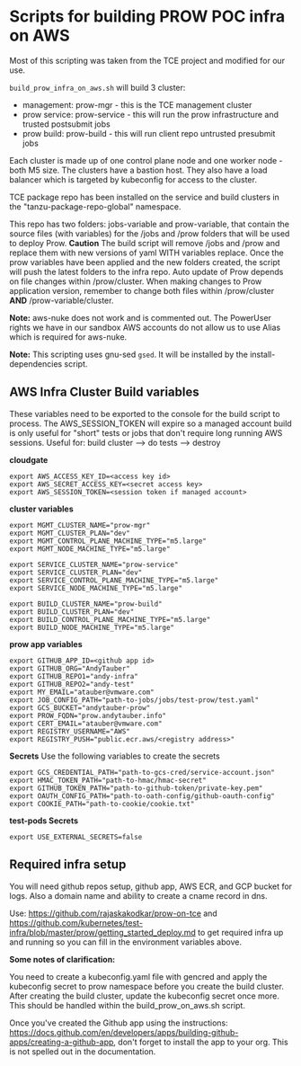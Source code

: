 # Scripts for building PROW POC infra on AWS

Most of this scripting was taken from the TCE project and modified for our use.

`build_prow_infra_on_aws.sh` will build 3 cluster:
- management: prow-mgr - this is the TCE management cluster
- prow service: prow-service - this will run the prow infrastructure and trusted postsubmit jobs
- prow build: prow-build - this will run client repo untrusted presubmit jobs

Each cluster is made up of one control plane node and one worker node - both M5 size.  The clusters have a bastion host. They also have a load balancer which is targeted by kubeconfig for access to the cluster.

TCE package repo has been installed on the service and build clusters in the "tanzu-package-repo-global" namespace.

This repo has two folders: jobs-variable and prow-variable, that contain the source files (with variables) for the /jobs and /prow folders that will be used to deploy Prow.  **Caution** The build script will remove /jobs and /prow and replace them with new versions of yaml WITH variables replace.  Once the prow variables have been applied and the new folders created, the script will push the latest folders to the infra repo.  Auto update of Prow depends on file changes within /prow/cluster.  When making changes to Prow application version, remember to change both files within /prow/cluster **AND** /prow-variable/cluster.

**Note:**
aws-nuke does not work and is commented out.  The PowerUser rights we have in our sandbox AWS accounts do not allow us to use Alias which is required for aws-nuke.

**Note:**
This scripting uses gnu-sed `gsed`.  It will be installed by the install-dependencies script.

## AWS Infra Cluster Build variables
These variables need to be exported to the console for the build script to process.  The AWS_SESSION_TOKEN will expire so a managed account build is only useful for "short" tests or jobs that don't require long running AWS sessions.  Useful for: build cluster --> do tests --> destroy

**cloudgate**
```
export AWS_ACCESS_KEY_ID=<access key id>
export AWS_SECRET_ACCESS_KEY=<secret access key>
export AWS_SESSION_TOKEN=<session token if managed account>

```
**cluster variables**
```
export MGMT_CLUSTER_NAME="prow-mgr"
export MGMT_CLUSTER_PLAN="dev"
export MGMT_CONTROL_PLANE_MACHINE_TYPE="m5.large"
export MGMT_NODE_MACHINE_TYPE="m5.large"

export SERVICE_CLUSTER_NAME="prow-service"
export SERVICE_CLUSTER_PLAN="dev"
export SERVICE_CONTROL_PLANE_MACHINE_TYPE="m5.large"
export SERVICE_NODE_MACHINE_TYPE="m5.large"

export BUILD_CLUSTER_NAME="prow-build"
export BUILD_CLUSTER_PLAN="dev"
export BUILD_CONTROL_PLANE_MACHINE_TYPE="m5.large"
export BUILD_NODE_MACHINE_TYPE="m5.large"
```

**prow app variables**
```
export GITHUB_APP_ID=<github app id>
export GITHUB_ORG="AndyTauber"
export GITHUB_REPO1="andy-infra"
export GITHUB_REPO2="andy-test"
export MY_EMAIL="atauber@vmware.com"
export JOB_CONFIG_PATH="path-to-jobs/jobs/test-prow/test.yaml"
export GCS_BUCKET="andytauber-prow"
export PROW_FQDN="prow.andytauber.info"
export CERT_EMAIL="atauber@vmware.com"
export REGISTRY_USERNAME="AWS"
export REGISTRY_PUSH="public.ecr.aws/<registry address>"
```

**Secrets**
Use the following variables to create the secrets
```
export GCS_CREDENTIAL_PATH="path-to-gcs-cred/service-account.json"
export HMAC_TOKEN_PATH="path-to-hmac/hmac-secret"
export GITHUB_TOKEN_PATH="path-to-github-token/private-key.pem"
export OAUTH_CONFIG_PATH="path-to-oath-config/github-oauth-config"
export COOKIE_PATH="path-to-cookie/cookie.txt"
```

**test-pods Secrets**
```
export USE_EXTERNAL_SECRETS=false
```

## Required infra setup
You will need github repos setup, github app, AWS ECR, and GCP bucket for logs.  Also a domain name and ability to create a cname record in dns.

Use: https://github.com/rajaskakodkar/prow-on-tce and https://github.com/kubernetes/test-infra/blob/master/prow/getting_started_deploy.md to get required infra up and running so you can fill in the environment variables above.  

**Some notes of clarification:**

You need to create a kubeconfig.yaml file with gencred and apply the kubeconfig secret to prow namespace before you create the build cluster.  After creating the build cluster, update the kubeconfig secret once more.  This should be handled within the build_prow_on_aws.sh script.

Once you've created the Github app using the instructions: https://docs.github.com/en/developers/apps/building-github-apps/creating-a-github-app, don't forget to install the app to your org.  This is not spelled out in the documentation.
